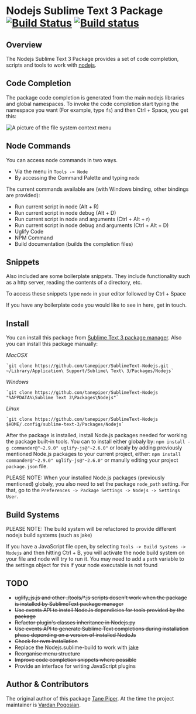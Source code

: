 Nodejs Sublime Text 3 Package [![Build Status](https://travis-ci.org/varp/SublimeText-Nodejs.svg?branch=refactor)](https://travis-ci.org/varp/SublimeText-Nodejs) [![Build status](https://ci.appveyor.com/api/projects/status/ntjerqt5cd0vi65s/branch/master?svg=true)](https://ci.appveyor.com/project/varp/sublimetext-nodejs-er8ci/branch/master)
=============================

Overview
--------
The Nodejs Sublime Text 3 Package provides a set of code completion, scripts and tools to work with
[nodejs](http://nodejs.org).

Code Completion
---------------
The package code completion is generated from the main nodejs libraries and global namespaces. To invoke
the code completion start typing the namespace you want (For example, type `fs`) and then Ctrl + Space, you get this:

![A picture of the file system context menu](http://i.imgur.com/ZCFcC.png)

Node Commands
-------------
You can access node commands in two ways.

* Via the menu in `Tools -> Node`
* By accessing the Command Palette and typing `node`

The current commands available are (with Windows binding, other bindings are provided):

* Run current script in node (Alt + R)
* Run current script in node debug (Alt + D)
* Run current script in node and arguments (Ctrl + Alt + r)
* Run current script in node debug and arguments (Ctrl + Alt + D)
* Uglify Code
* NPM Command
* Build documentation (builds the completion files)

Snippets
----------------
Also included are some boilerplate snippets.  They include functionality such as a http server,
reading the contents of a directory, etc.

To access these snippets type `node` in your editor followed by Ctrl + Space

If you have any boilerplate code you would like to see in here, get in touch.

Install
-------
You can install this package from [Sublime Text 3 package manager](https://packagecontrol.io). Also you can install this package manually:

*MacOSX*

    `git clone https://github.com/tanepiper/SublimeText-Nodejs.git ~/Library/Application\ Support/Sublime\ Text\ 3/Packages/Nodejs`

*Windows*

    `git clone https://github.com/tanepiper/SublimeText-Nodejs "%APPDATA%\Sublime Text 3\Packages\Nodejs"`

*Linux*

    `git clone https://github.com/tanepiper/SublimeText-Nodejs $HOME/.config/sublime-text-3/Packages/Nodejs`

After the package is installed, install Node.js packages needed for working the package built-in tools. You can to install either globaly by: `npm install -g commander@"~2.9.0" uglify-js@"~2.6.0"` or localy by adding previously mentioned Node.js packages to your current project, either: `npm install commander@"~2.9.0" uglify-js@"~2.6.0"` or manully editing your project `package.json` file.

PLEASE NOTE: When your installed Node.js packages (previously mentioned) globaly, you also need to set the package `node_path` setting. For that, go to the `Preferences -> Package Settings -> Nodejs -> Settings User`.


Build Systems
-------------
PLEASE NOTE: The build system will be refactored to provide different nodejs build systems (such as jake)

If you have a JavaScript file open, by selecting `Tools -> Build Systems -> Nodejs` and
then hitting Ctrl + B, you will activate the node build system on your file and node will try to run it.
You may need to add a `path` variable to the settings object for this if your node executable is not found

TODO
----
* ~~uglify_js.js and other ./tools/*.js scripts dosen't work when the package is installed by SublimeText package manager~~
* ~~Use events API to install NodeJs dependicies for tools provided by the package~~
* ~~Refactor plugin's classes inheritance in Nodejs.py~~
* ~~Use events API to generate Sublime Text completions during installation phase depending on a version of installed NodeJs~~
* ~~Check for nvm installation~~
* Replace the Nodejs.sublime-build to work with [jake](https://github.com/mde/jake)
* ~~Reorganise menu structure~~
* ~~Improve code completion snippets where possible~~
* Provide an interface for writing JavaScript plugins

Author & Contributors
----------------------
The original author of this package [Tane Piper](https://github.com/tanepiper).
At the time the project maintainer is [Vardan Pogosian](https://github.com/varp).




